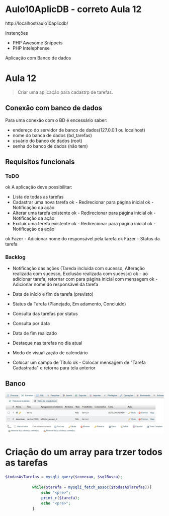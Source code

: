 # Aulo10AplicDB - correto Aula 12
http://localhost/aulo10aplicdb/

Instenções 

- PHP Awesome Snippets
- PHP Intelephense

 Aplicação com Banco de dados

 # Aula 12
 > Criar uma aplicação para cadastrp de tarefas.

 ## Conexão com banco de dados

 Para uma conexão com o BD é encessário saber:
 - endereço do servidor de banco de dados(127.0.0.1 ou localhost)
 - nome do banca de dados (bd_tarefas)
 - usuário do banco de dados (root)
 - senha do banco de dados (não tem)
 
 ## Requisitos funcionais
 ### ToDO
ok A aplicação deve possibilitar:
 - Lista de todas as tarefas
 - Cadastrar uma nova tarefa
ok   - Redirecionar para página inicial
ok   - Notificação da ação
 - Alterar uma tarefa existente
ok   - Redirecionar para página inicial
ok   - Notificação da ação
 - Excluir uma terefa existente
ok   - Redirecionar para página inicial
ok   - Notificação da ação

ok Fazer - Adicionar nome do responsável pela tarefa
ok Fazer - Status da tarefa

### Backlog
- Notificação das ações (Tareda incluida com sucesso, Alteração realizada com sucesso, Exclusão realizada com sucesso)
ok - ao adicionar tarefa, retornar com para página inicial com mensagem
ok - Adicionar nome do responsável da tarefa
- Data de início e fim da tarefa (previsto)
- Status da Tarefa (Planejado, Em adamento, Concluído)
- Consulta das tarefas por status
- Consulta por data
- Data de fim realizado
- Destaque nas tarefas no dia atual
- Modo de visualização de calendário

- Colocar um campo de Título
ok - Colocar mensagem de "Tarefa Cadastrada" e retorna para tela anterior

## Banco
![](t_tarefas.jpg)





# Criação do um array para trzer todos as tarefas
```php
$todasAsTarefas = mysqli_query($conexao, $sqlBusca);
            
            while($tarefa = mysqli_fetch_assoc($todasAsTarefas)){
                echo "<pre>";
                print_r($tarefa);
                echo "<pre>";
            }
```